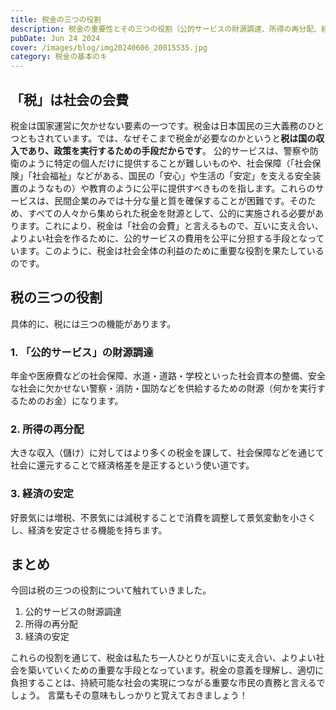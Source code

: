 ```yaml
---
title: 税金の三つの役割
description: 税金の重要性とその三つの役割（公的サービスの財源調達、所得の再分配、経済の安定）について解説します。
pubDate: Jun 24 2024
cover: /images/blog/img20240606_20015535.jpg
category: 税金の基本のキ
---
```


## 「税」は社会の会費

税金は国家運営に欠かせない要素の一つです。税金は日本国民の三大義務のひとつともされています。では、なぜそこまで税金が必要なのかというと**税は国の収入であり、政策を実行するための手段だからです**。
公的サービスは、警察や防衛のように特定の個人だけに提供することが難しいものや、社会保障（「社会保険」「社会福祉」などがある、国民の「安心」や生活の「安定」を支える安全装置のようなもの）や教育のように公平に提供すべきものを指します。これらのサービスは、民間企業のみでは十分な量と質を確保することが困難です。そのため、すべての人々から集められた税金を財源として、公的に実施される必要があります。これにより、税金は「社会の会費」と言えるもので、互いに支え合い、よりよい社会を作るために、公的サービスの費用を公平に分担する手段となっています。このように、税金は社会全体の利益のために重要な役割を果たしているのです。

## 税の三つの役割

具体的に、税には三つの機能があります。

### 1. 「公的サービス」の財源調達

年金や医療費などの社会保障、水道・道路・学校といった社会資本の整備、安全な社会に欠かせない警察・消防・国防などを供給するための財源（何かを実行するためのお金）になります。

### 2. 所得の再分配

大きな収入（儲け）に対してはより多くの税金を課して、社会保障などを通じて社会に還元することで経済格差を是正するという使い道です。

### 3. 経済の安定

好景気には増税、不景気には減税することで消費を調整して景気変動を小さくし、経済を安定させる機能を持ちます。

## まとめ

今回は税の三つの役割について触れていきました。

1. 公的サービスの財源調達
2. 所得の再分配
3. 経済の安定

これらの役割を通じて、税金は私たち一人ひとりが互いに支え合い、よりよい社会を築いていくための重要な手段となっています。税金の意義を理解し、適切に負担することは、持続可能な社会の実現につながる重要な市民の責務と言えるでしょう。
言葉もその意味もしっかりと覚えておきましょう！
